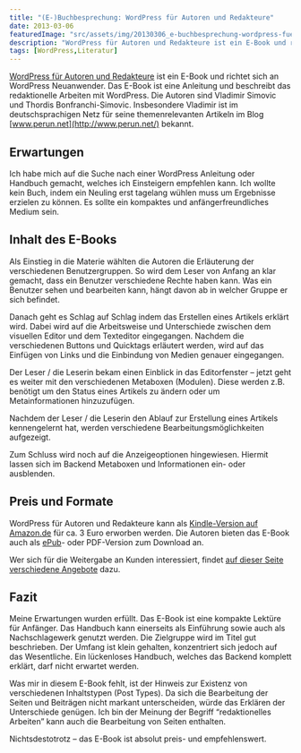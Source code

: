 ```yaml
---
title: "(E-)Buchbesprechung: WordPress für Autoren und Redakteure"
date: 2013-03-06
featuredImage: "src/assets/img/20130306_e-buchbesprechung-wordpress-fuer-autoren-und-redakteure_0.jpg"
description: "WordPress für Autoren und Redakteure ist ein E-Book und richtet sich an WordPress Neuanwender. Das E-Book ist eine Anleitung und beschreibt das redaktionelle Arbeiten mit WordPress."
tags: [WordPress,Literatur]
---
```

[WordPress für Autoren und Redakteure](http://www.perun.net/2012/12/19/wordpress-35-fuer-autoren-und-redakteure/) ist ein E-Book und richtet sich an WordPress Neuanwender. Das E-Book ist eine Anleitung und beschreibt das redaktionelle Arbeiten mit WordPress. Die Autoren sind Vladimir Simovic und Thordis Bonfranchi-Simovic. Insbesondere Vladimir ist im deutschsprachigen Netz für seine themenrelevanten Artikeln im Blog [www.perun.net](http://www.perun.net/) bekannt.

## Erwartungen

Ich habe mich auf die Suche nach einer WordPress Anleitung oder Handbuch gemacht, welches ich Einsteigern empfehlen kann. Ich wollte kein Buch, indem ein Neuling erst tagelang wühlen muss um Ergebnisse erzielen zu können. Es sollte ein kompaktes und anfängerfreundliches Medium sein.

## Inhalt des E-Books

Als Einstieg in die Materie wählten die Autoren die Erläuterung der verschiedenen Benutzergruppen. So wird dem Leser von Anfang an klar gemacht, dass ein Benutzer verschiedene Rechte haben kann. Was ein Benutzer sehen und bearbeiten kann, hängt davon ab in welcher Gruppe er sich befindet.

Danach geht es Schlag auf Schlag indem das Erstellen eines Artikels erklärt wird. Dabei wird auf die Arbeitsweise und Unterschiede zwischen dem visuellen Editor und dem Texteditor eingegangen. Nachdem die verschiedenen Buttons und Quicktags erläutert werden, wird auf das Einfügen von Links und die Einbindung von Medien genauer eingegangen.

Der Leser / die Leserin bekam einen Einblick in das Editorfenster – jetzt geht es weiter mit den verschiedenen Metaboxen (Modulen). Diese werden z.B. benötigt um den Status eines Artikels zu ändern oder um Metainformationen hinzuzufügen.

Nachdem der Leser / die Leserin den Ablauf zur Erstellung eines Artikels kennengelernt hat, werden verschiedene Bearbeitungsmöglichkeiten aufgezeigt.

Zum Schluss wird noch auf die Anzeigeoptionen hingewiesen. Hiermit lassen sich im Backend Metaboxen und Informationen ein- oder ausblenden.

## Preis und Formate

WordPress für Autoren und Redakteure kann als [Kindle-Version auf Amazon.de](http://www.amazon.de/WordPress-Autoren-Redakteure-Vladimir-Simovic-ebook/dp/B005KNGSAI) für ca. 3 Euro erworben werden. Die Autoren bieten das E-Book auch als [ePub](http://www.kobobooks.de/ebook/WordPress-3-fuer-Autoren-Redakteure/book-uRlFucU8Ek6t561yrvYn-A/page1.html?s=Axe1LXyJ10uQfH_CP-Kg4w&r=4)- oder PDF-Version zum Download an.

Wer sich für die Weitergabe an Kunden interessiert, findet [auf dieser Seite verschiedene Angebote](http://www.perun.net/wordpress-anleitung-handbuch/) dazu.

## Fazit

Meine Erwartungen wurden erfüllt. Das E-Book ist eine kompakte Lektüre für Anfänger. Das Handbuch kann einerseits als Einführung sowie auch als Nachschlagewerk genutzt werden. Die Zielgruppe wird im Titel gut beschrieben. Der Umfang ist klein gehalten, konzentriert sich jedoch auf das Wesentliche. Ein lückenloses Handbuch, welches das Backend komplett erklärt, darf nicht erwartet werden.

Was mir in diesem E-Book fehlt, ist der Hinweis zur Existenz von verschiedenen Inhaltstypen (Post Types). Da sich die Bearbeitung der Seiten und Beiträgen nicht markant unterscheiden, würde das Erklären der Unterschiede genügen. Ich bin der Meinung der Begriff “redaktionelles Arbeiten” kann auch die Bearbeitung von Seiten enthalten.

Nichtsdestotrotz – das E-Book ist absolut preis- und empfehlenswert.

